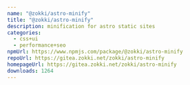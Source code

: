 ```yaml
---
name: "@zokki/astro-minify"
title: "@zokki/astro-minify"
description: minification for astro static sites
categories:
  - css+ui
  - performance+seo
npmUrl: https://www.npmjs.com/package/@zokki/astro-minify
repoUrl: https://gitea.zokki.net/zokki/astro-minify
homepageUrl: https://gitea.zokki.net/zokki/astro-minify
downloads: 1264
---
```

